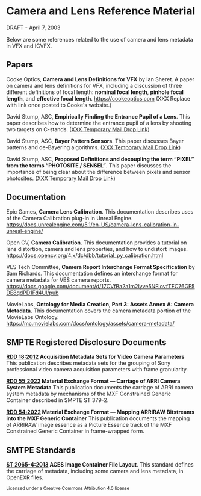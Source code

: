 <!---
// SPDX-License-Identifier: CC-BY-4.0
// Copyright Contributors to the SMTPE RIS OSVP Metadata Project
-->

# Camera and Lens Reference Material 

DRAFT - April 7, 2003

Below are some references related to the use of camera and lens metadata in VFX and ICVFX.

## Papers

Cooke Optics, **Camera and Lens Definitions for VFX** by Ian Sheret. A paper on camera and lens definitions for VFX, including a discussion of  three different definitions of focal length: **nominal focal length**, **pinhole focal length**, and **effective focal length**. https://cookeoptics.com (XXX Replace with link once posted to Cooke's website.)

David Stump, ASC, **Empirically Finding the Entrance Pupil of a Lens**. This paper describes how to determine the entrance pupil of a lens by shooting two targets on C-stands. ([XXX Temporary Mail Drop Link](https://www.icloud.com/attachment/?u=https%3A%2F%2Fcvws.icloud-content.com%2FB%2FAQoPzKonYs0kmMyzG3GX6y6l_ybfAV_NgkdgvtycPXn2H0-4m85FNHxO%2F%24%7Bf%7D%3Fo%3DAlgJ2Vfwc9t-mpOf54xPZrtVIIwG-uRFFlwt8NUUvXOx%26v%3D1%26x%3D3%26a%3DCAog85eWXcN7KzibuuPNWpJghnMl7dr7_5RpxH0Eh7-UjcQSdBCr1dWa8zAYq-XQ7vwwIgEAKgkC6AMA_0spTrpSBKX_Jt9aBEU0fE5qJFxDpQTWDZ-gBpMB-m1yJgkXJSs60tXfrg_FZ4giv4XstkwaP3IkGT9z3SR7clZHNbzbAt6jb0uJvI-egbtMd1alV4lMvxzIyEe0%26e%3D1682785448%26fl%3D%26r%3DE5997073-8336-4402-B3E6-2513B62554B1-1%26k%3D%24%7Buk%7D%26ckc%3Dcom.apple.largeattachment%26ckz%3D03749589-06BA-494E-B9BF-394D9405738F%26p%3D126%26s%3Dl7i2XgGWaKHGXlkX7OeLqexkiCI&uk=kkLVwCPJh9fX3TKD0aP7DA&f=Entrance%20Pupil%20Discussion%20v4.docx&sz=38045111))

David Stump, ASC, **Bayer Pattern Sensors**. This paper discusses Bayer patterns and de-Bayering algorithms. ([XXX Temporary Mail Drop Link](https://www.icloud.com/attachment/?u=https%3A%2F%2Fcvws.icloud-content.com%2FB%2FAZ7R9I9ULTiOBGIRKOYWYjzkgwmkAbvLwm5dibc2zYqKlkcW-7DVNa_A%2F%24%7Bf%7D%3Fo%3DAke5kdqZlwceybbtHAYXDTHofkAoQ-mXTlBwfhT9XfI7%26v%3D1%26x%3D3%26a%3DCAogTacYDG6zHr_XEfdPK_Ofgx2vIHIZTv0TqLo4-w5kfMsSdBDG0tWa8zAYxuLQ7vwwIgEAKgkC6AMA_wI53UtSBOSDCaRaBNU1r8BqJJ2yN3Krcyzbp2L9_dfPyiBvcDr_990vThGhrVLK6doF8P4BfHIkvRbTbLskcj38js5jjkyR4AWib7uVZRTgYed0QJ6Qi1sS-7DK%26e%3D1682785448%26fl%3D%26r%3DB870DFB1-B88B-40C2-BF4D-B04E7C5E0AAD-1%26k%3D%24%7Buk%7D%26ckc%3Dcom.apple.largeattachment%26ckz%3D03749589-06BA-494E-B9BF-394D9405738F%26p%3D126%26s%3D-eOyzH_plwwqu9LYp99GZv3xwQs&uk=UrzOFlpCIGSwWsR23i8Azg&f=Bayer%20Pattern%20Sensors.docx&sz=22942266))

David Stump, ASC, **Proposed Definitions and decoupling the term “PIXEL” from the terms “PHOTOSITE / SENSEL”**. This paper discusses the importance of being clear about the difference between pixels and sensor photosites. ([XXX Temporary Mail Drop Link](https://www.icloud.com/attachment/?u=https%3A%2F%2Fcvws.icloud-content.com%2FB%2FAS_zcbxY66HfYpABGOuldJ2-dIulAQ0GMbgdu_xa7w-GFPBTEX9edlVL%2F%24%7Bf%7D%3Fo%3DAlBEcSnPt2k7YTTuWEiuDJoVoG8Qv4iMVDDSyHJrgUHV%26v%3D1%26x%3D3%26a%3DCAogswLd6TH4-m0hcd9wZiUH0MtAR0F4SaBzhU4ePMZj5aISdBDl19Wa8zAY5efQ7vwwIgEAKgkC6AMA_08BFSpSBL50i6VaBF52VUtqJG2BXiZ9UX19CSCNcF2BGgvjpJFW4bg0vV83uFzccvVKj2LZYHIkvzNd2d5MQice_irsV7y7ATUJzuLs5oCudk_Am3pHvIuNjjnD%26e%3D1682785448%26fl%3D%26r%3DBE7DDBD9-AAD7-4C41-9AA5-68317419D4FA-1%26k%3D%24%7Buk%7D%26ckc%3Dcom.apple.largeattachment%26ckz%3D03749589-06BA-494E-B9BF-394D9405738F%26p%3D126%26s%3D9mmYAjc0fjxzShYGPdcz8ez_9Nk&uk=3m9dFpiY2vQAvjw4vLFBuw&f=Decoupling%20Pixels%20and%20Photosites%20v4.docx&sz=22646))


## Documentation

Epic Games, **Camera Lens Calibration**. This documentation describes uses of the Camera Calibration plug-in in Unreal Engine. https://docs.unrealengine.com/5.1/en-US/camera-lens-calibration-in-unreal-engine/

Open CV, **Camera Calibration**. This documentation provides a tutorial on lens distortion, camera and lens properties, and how to undistort images. https://docs.opencv.org/4.x/dc/dbb/tutorial_py_calibration.html

VES Tech Committee, **Camera Report Interchange Format Specification** by Sam Richards. This documentation defines an interchange format for camera metadata for VES camera reports. https://docs.google.com/document/d/17CVfBa2a1m2lyve5NFIovfTFC76GF5DE8qdPD1Fd4UI/pub

MovieLabs, **Ontology for Media Creation, Part 3: Assets Annex A: Camera Metadata**. This documentation covers the camera metadata portion of the MovieLabs Ontology. https://mc.movielabs.com/docs/ontology/assets/camera-metadata/

## SMPTE Registered Disclosure Documents

**[RDD 18:2012](https://ieeexplore.ieee.org/document/7290150) Acquisition Metadata Sets for Video Camera Parameters** This publication describes metadata sets for the grouping of Sony professional video camera acquisition parameters with frame granularity.

**[RDD 55:2022](https://ieeexplore.ieee.org/document/9973271)  Material Exchange Format — Carriage of ARRI Camera System Metadata** This publication documents the carriage of ARRI camera system metadata by mechanisms of the MXF Constrained Generic Container described in SMPTE ST 379-2.

**[RDD 54:2022](https://ieeexplore.ieee.org/document/9973259) Material Exchange Format — Mapping ARRIRAW Bitstreams into the MXF Generic Container** This publication documents the mapping of ARRIRAW image essence as a Picture Essence track of the MXF Constrained Generic Container in frame-wrapped form. 

## SMTPE Standards

**[ST 2065-4:2013](https://ieeexplore.ieee.org/document/7290441) ACES Image Container File Layout**. This standard defines the carriage of metadata, including some camera and lens metadata, in OpenEXR files.

<sub>Licensed under a Creative Commons Attribution 4.0 license<br></sub>
